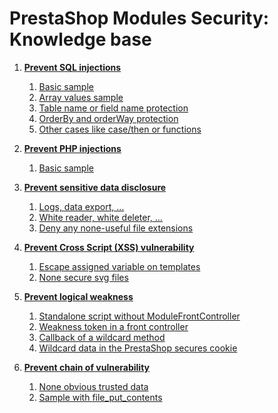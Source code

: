 # PrestaShop Modules Security: Knowledge base

1. **[Prevent SQL injections](/pages/sql_injections.md)**
    1. [Basic sample](/pages/sql_injections.md#basic-sample)
    2. [Array values sample](/pages/sql_injections.md#array-values-sample)
    3. [Table name or field name protection](/pages/sql_injections.md#table-name-or-field-name-protection)
    4. [OrderBy and orderWay protection](/pages/sql_injections.md#orderby-and-orderway-protection)
    5. [Other cases like case/then or functions](/pages/sql_injections.md#other-cases-like-casethen-or-functions)

2. **[Prevent PHP injections](/pages/php_injections.md)**
    1. [Basic sample](/pages/php_injections.md#basic-sample)

3. **[Prevent sensitive data disclosure](/pages/sensitive_data_disclosure.md)**
    1. [Logs, data export, …](/pages/sensitive_data_disclosure.md##logs-data-export)
    2. [White reader, white deleter, …](/pages/sensitive_data_disclosure.md##white-reader-white-deleter)
    3. [Deny any none-useful file extensions](/pages/sensitive_data_disclosure.md##deny-any-none-useful-file-extensions)

4. **[Prevent Cross Script (XSS) vulnerability](/pages/cross_script_vulnerability.md)**
    1. [Escape assigned variable on templates](/pages/cross_script_vulnerability.md#escape-assigned-variable-on-templates)
    2. [None secure svg files](/pages/cross_script_vulnerability.md#none-secure-svg-files)

5. **[Prevent logical weakness](/pages/logical_weakness.md)**
    1. [Standalone script without ModuleFrontController](/pages/logical_weakness.md#standalone-script-without-modulefrontcontroller)
    2. [Weakness token in a front controller](/pages/logical_weakness.md#weakness-token-in-a-front-controller)
    3. [Callback of a wildcard method](/pages/logical_weakness.md#callback-of-a-wildcard-method)
    4. [Wildcard data in the PrestaShop secures cookie](/pages/logical_weakness.md#wildcard-data-in-the-prestashop-secures-cookie)

6. **[Prevent chain of vulnerability](/pages/chain_of_vulnerability.md)**
    1. [None obvious trusted data](/pages/chain_of_vulnerability.md#none-obvious-trusted-data)
    2. [Sample with file_put_contents](/pages/chain_of_vulnerability.md#sample-with-file_put_contents)
